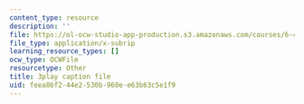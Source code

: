 ```yaml
---
content_type: resource
description: ''
file: https://ol-ocw-studio-app-production.s3.amazonaws.com/courses/6-451-principles-of-digital-communication-ii-spring-2005/feea86f244e2530b960ee63b63c5e1f9_KalMFMv3_IM.srt
file_type: application/x-subrip
learning_resource_types: []
ocw_type: OCWFile
resourcetype: Other
title: 3play caption file
uid: feea86f2-44e2-530b-960e-e63b63c5e1f9
---
```

